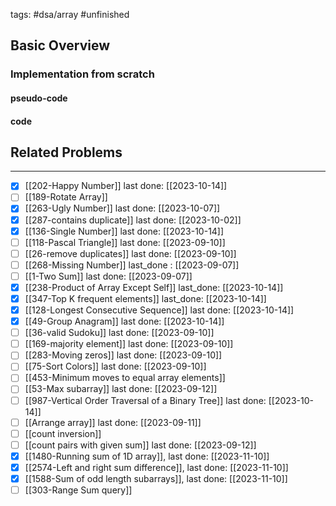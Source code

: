 tags: #dsa/array #unfinished
## Basic Overview

### Implementation from scratch
#### pseudo-code

#### code

## Related Problems
---
- [x] [[202-Happy Number]] last done: [[2023-10-14]]
- [ ] [[189-Rotate Array]]
- [x] [[263-Ugly Number]] last done: [[2023-10-07]]
- [x] [[287-contains duplicate]] last done: [[2023-10-02]]
- [x] [[136-Single Number]] last done: [[2023-10-14]]
- [ ] [[118-Pascal Triangle]] last done: [[2023-09-10]]
- [ ] [[26-remove duplicates]] last done: [[2023-09-10]]
- [ ] [[268-Missing Number]] last_done : [[2023-09-07]]
- [ ] [[1-Two Sum]] last done: [[2023-09-07]]
- [x] [[238-Product of Array Except Self]] last_done: [[2023-10-14]]
- [x] [[347-Top K frequent elements]] last_done: [[2023-10-14]]
- [x] [[128-Longest Consecutive Sequence]] last done: [[2023-10-14]]
- [x] [[49-Group Anagram]] last done: [[2023-10-14]]
- [ ] [[36-valid Sudoku]] last done: [[2023-09-10]]
- [ ] [[169-majority element]] last done: [[2023-09-10]]
- [ ] [[283-Moving zeros]] last done: [[2023-09-10]]
- [ ] [[75-Sort Colors]] last done: [[2023-09-10]]
- [ ] [[453-Minimum moves to equal array elements]]
- [ ] [[53-Max subarray]] last done: [[2023-09-12]]
- [ ] [[987-Vertical Order Traversal of a Binary Tree]] last done: [[2023-10-14]]
- [ ] [[Arrange array]] last done: [[2023-09-11]]
- [ ] [[count inversion]]
- [ ] [[count pairs with given sum]] last done: [[2023-09-12]]
- [x] [[1480-Running sum of 1D array]], last done: [[2023-11-10]]
- [x] [[2574-Left and right sum difference]], last done: [[2023-11-10]]
- [x] [[1588-Sum of odd length subarrays]], last done: [[2023-11-10]]
- [ ] [[303-Range Sum query]]